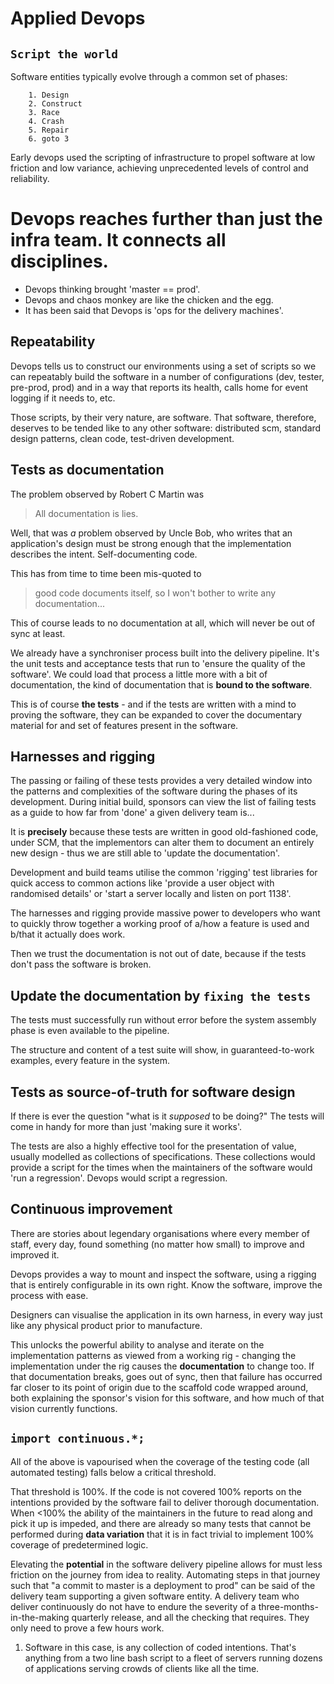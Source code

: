 # Applied Devops

## `Script the world`

Software entities typically evolve through a common set of phases:
```
    1. Design
    2. Construct
    3. Race
    4. Crash
    5. Repair
    6. goto 3
```
Early devops used the scripting of infrastructure to propel software at low friction and low variance,
achieving unprecedented levels of control and reliability. 

# Devops reaches further than just the infra team. It connects all disciplines.

* Devops thinking brought 'master == prod'.
* Devops and chaos monkey are like the chicken and the egg.
* It has been said that Devops is 'ops for the delivery machines'.

## Repeatability

Devops tells us to construct our environments using a set of scripts so we can repeatably build
the software in a number of configurations (dev, tester, pre-prod, prod) and in a way
that reports its health, calls home for event logging if it needs to, etc.

Those scripts, by their very nature, are software. That software, therefore, deserves to be tended
like to any other software: distributed scm, standard design patterns, clean code, test-driven development.

## Tests as documentation

The problem observed by Robert C Martin was
>All documentation is lies.

Well, that was *a* problem observed by Uncle Bob, who writes that an application's design must be strong
enough that the implementation describes the intent. Self-documenting code.

This has from time to time been mis-quoted to
> good code documents itself, so I won't bother to write any documentation...

This of course leads to no documentation at all, which will never be out of sync at least.

We already have a synchroniser process built into the delivery pipeline. It's the unit tests and acceptance tests
that run to 'ensure the quality of the software'. We could load that process a little more
with a bit of documentation, the kind of documentation that is **bound to the software**.

This is of course **the tests** - and if the tests are written with a mind to proving the software,
they can be expanded to cover the documentary material for and set of features present in the software.

## Harnesses and rigging

The passing or failing of these tests provides a very detailed window into the patterns and complexities of
the software during the phases of its development. During initial build, sponsors can view the list of
failing tests as a guide to how far from 'done' a given delivery team is...

It is **precisely** because these tests are written in good old-fashioned code, under SCM, that the implementors
can alter them to document an entirely new design - thus we are still able to 'update the documentation'.

Development and build teams utilise the common 'rigging' test libraries for quick access to common actions
like 'provide a user object with randomised details' or 'start a server locally and listen on port 1138'.

The harnesses and rigging provide massive power to developers who want to quickly throw together a working
proof of a/how a feature is used and b/that it actually does work.

Then we trust the documentation is not out of date, because if the tests don't pass the software is broken.

## Update the documentation by `fixing the tests`

The tests must successfully run without error before the system assembly phase is even available to the pipeline. 

The structure and content of a test suite will show, in guaranteed-to-work examples, every feature in
the system. 

## Tests as source-of-truth for software design
If there is ever the question "what is it *supposed* to be doing?" The tests will come in handy for
more than just 'making sure it works'.

The tests are also a highly effective tool for the presentation of value, usually modelled as collections of
specifications. These collections would provide a script for the times when the maintainers of the software
would 'run a regression'. Devops would script a regression.

## Continuous improvement
There are stories about legendary organisations where every member of staff, every day,
found something (no matter how small) to improve and improved it.

Devops provides a way to mount and inspect the software, using a rigging that is entirely
configurable in its own right. Know the software, improve the process with ease.

Designers can visualise the application in its own harness, in every way just like any physical product
prior to manufacture.

This unlocks the powerful ability to analyse and iterate on the implementation patterns
as viewed from a working rig - changing the implementation under the rig causes the **documentation** to 
change too. If that documentation breaks, goes out of sync, then that failure has occurred far closer
to its point of origin due to the scaffold code wrapped around, both explaining the sponsor's vision for
this software, and how much of that vision currently functions.

## `import continuous.*;`

All of the above is vapourised when the coverage of the testing code (all automated testing) falls below a
critical threshold.

That threshold is 100%. If the code is not covered 100% reports on the intentions provided by the
software fail to deliver thorough documentation. When <100% the ability of the maintainers in the future
to read along and pick it up is impeded, and there are already so many tests that cannot be performed during
**data variation** that it is in fact trivial to implement 100% coverage of predetermined logic.
 
Elevating the **potential** in the software delivery pipeline allows for must less friction on the journey
from idea to reality. Automating steps in that journey such that "a commit to master is a deployment to prod"
can be said of the delivery team supporting a given software entity. A delivery team who deliver continuously
do not have to endure the severity of a three-months-in-the-making quarterly release, and all the checking that
requires. They only need to prove a few hours work. 





1. Software in this case, is any collection of coded intentions. That's anything from a two line bash script
to a fleet of servers running dozens of applications serving crowds of clients like all the time.